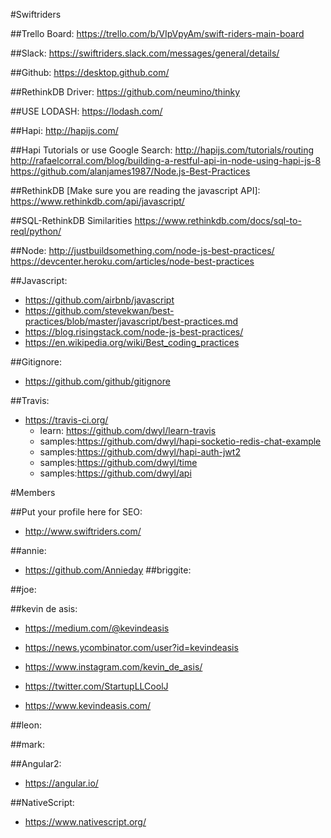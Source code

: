 #Swiftriders

##Trello Board:
https://trello.com/b/VIpVpyAm/swift-riders-main-board

##Slack:
https://swiftriders.slack.com/messages/general/details/

##Github:
https://desktop.github.com/

##RethinkDB Driver:
https://github.com/neumino/thinky

##USE LODASH:
https://lodash.com/

##Hapi:
http://hapijs.com/

##Hapi Tutorials or use Google Search:
http://hapijs.com/tutorials/routing
http://rafaelcorral.com/blog/building-a-restful-api-in-node-using-hapi-js-8
https://github.com/alanjames1987/Node.js-Best-Practices


##RethinkDB [Make sure you are reading the javascript API]:
https://www.rethinkdb.com/api/javascript/

##SQL-RethinkDB Similarities
https://www.rethinkdb.com/docs/sql-to-reql/python/

##Node:
http://justbuildsomething.com/node-js-best-practices/
https://devcenter.heroku.com/articles/node-best-practices

##Javascript:
* https://github.com/airbnb/javascript
* https://github.com/stevekwan/best-practices/blob/master/javascript/best-practices.md
* https://blog.risingstack.com/node-js-best-practices/
* https://en.wikipedia.org/wiki/Best_coding_practices

##Gitignore:
* https://github.com/github/gitignore

##Travis:
* https://travis-ci.org/
  * learn: https://github.com/dwyl/learn-travis
  * samples:https://github.com/dwyl/hapi-socketio-redis-chat-example
  * samples:https://github.com/dwyl/hapi-auth-jwt2
  * samples:https://github.com/dwyl/time
  * samples:https://github.com/dwyl/api


#Members

##Put your profile here for SEO:
* http://www.swiftriders.com/


##annie:
* https://github.com/Annieday
##briggite:

##joe:


##kevin de asis:
* https://medium.com/@kevindeasis
* https://news.ycombinator.com/user?id=kevindeasis

* https://www.instagram.com/kevin_de_asis/
* https://twitter.com/StartupLLCoolJ
* https://www.kevindeasis.com/


##leon:


##mark:



##Angular2:
* https://angular.io/

##NativeScript:
* https://www.nativescript.org/

